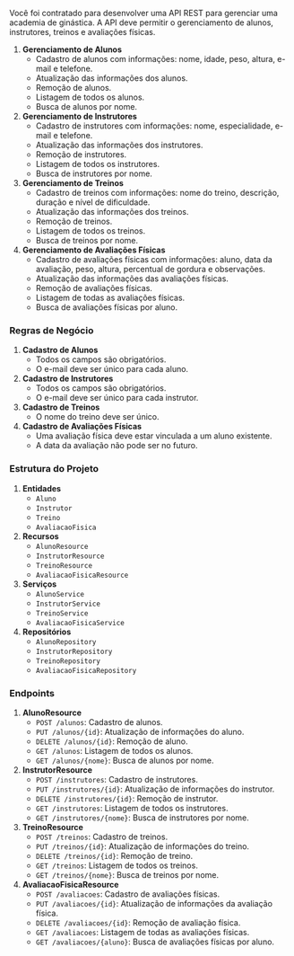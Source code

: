 Você foi contratado para desenvolver uma API REST para gerenciar uma academia de ginástica. A API deve permitir o gerenciamento de alunos, instrutores, treinos e avaliações físicas.

1. **Gerenciamento de Alunos**
    - Cadastro de alunos com informações: nome, idade, peso, altura, e-mail e telefone.
    - Atualização das informações dos alunos.
    - Remoção de alunos.
    - Listagem de todos os alunos.
    - Busca de alunos por nome.
2. **Gerenciamento de Instrutores**
    - Cadastro de instrutores com informações: nome, especialidade, e-mail e telefone.
    - Atualização das informações dos instrutores.
    - Remoção de instrutores.
    - Listagem de todos os instrutores.
    - Busca de instrutores por nome.
3. **Gerenciamento de Treinos**
    - Cadastro de treinos com informações: nome do treino, descrição, duração e nível de dificuldade.
    - Atualização das informações dos treinos.
    - Remoção de treinos.
    - Listagem de todos os treinos.
    - Busca de treinos por nome.
4. **Gerenciamento de Avaliações Físicas**
    - Cadastro de avaliações físicas com informações: aluno, data da avaliação, peso, altura, percentual de gordura e observações.
    - Atualização das informações das avaliações físicas.
    - Remoção de avaliações físicas.
    - Listagem de todas as avaliações físicas.
    - Busca de avaliações físicas por aluno.

### Regras de Negócio

1. **Cadastro de Alunos**
    - Todos os campos são obrigatórios.
    - O e-mail deve ser único para cada aluno.
2. **Cadastro de Instrutores**
    - Todos os campos são obrigatórios.
    - O e-mail deve ser único para cada instrutor.
3. **Cadastro de Treinos**
    - O nome do treino deve ser único.
4. **Cadastro de Avaliações Físicas**
    - Uma avaliação física deve estar vinculada a um aluno existente.
    - A data da avaliação não pode ser no futuro.

### Estrutura do Projeto

1. **Entidades**
    - `Aluno`
    - `Instrutor`
    - `Treino`
    - `AvaliacaoFisica`
2. **Recursos**
    - `AlunoResource`
    - `InstrutorResource`
    - `TreinoResource`
    - `AvaliacaoFisicaResource`
3. **Serviços**
    - `AlunoService`
    - `InstrutorService`
    - `TreinoService`
    - `AvaliacaoFisicaService`
4. **Repositórios**
    - `AlunoRepository`
    - `InstrutorRepository`
    - `TreinoRepository`
    - `AvaliacaoFisicaRepository`

### Endpoints

1. **AlunoResource**
    - `POST /alunos`: Cadastro de alunos.
    - `PUT /alunos/{id}`: Atualização de informações do aluno.
    - `DELETE /alunos/{id}`: Remoção de aluno.
    - `GET /alunos`: Listagem de todos os alunos.
    - `GET /alunos/{nome}`: Busca de alunos por nome.
2. **InstrutorResource**
    - `POST /instrutores`: Cadastro de instrutores.
    - `PUT /instrutores/{id}`: Atualização de informações do instrutor.
    - `DELETE /instrutores/{id}`: Remoção de instrutor.
    - `GET /instrutores`: Listagem de todos os instrutores.
    - `GET /instrutores/{nome}`: Busca de instrutores por nome.
3. **TreinoResource**
    - `POST /treinos`: Cadastro de treinos.
    - `PUT /treinos/{id}`: Atualização de informações do treino.
    - `DELETE /treinos/{id}`: Remoção de treino.
    - `GET /treinos`: Listagem de todos os treinos.
    - `GET /treinos/{nome}`: Busca de treinos por nome.
4. **AvaliacaoFisicaResource**
    - `POST /avaliacoes`: Cadastro de avaliações físicas.
    - `PUT /avaliacoes/{id}`: Atualização de informações da avaliação física.
    - `DELETE /avaliacoes/{id}`: Remoção de avaliação física.
    - `GET /avaliacoes`: Listagem de todas as avaliações físicas.
    - `GET /avaliacoes/{aluno}`: Busca de avaliações físicas por aluno.

